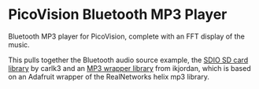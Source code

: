 # PicoVision Bluetooth MP3 Player

Bluetooth MP3 player for PicoVision, complete with an FFT display of the music.

This pulls together the Bluetooth audio source example, the [SDIO SD card library](https://github.com/carlk3/no-OS-FatFS-SD-SDIO-SPI-RPi-Pico) by carlk3 and an [MP3 wrapper library](https://github.com/ikjordan/picomp3lib/) from ikjordan, which is based on an Adafruit wrapper of the RealNetworks helix mp3 library.
